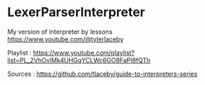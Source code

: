 # LexerParserInterpreter


My version of interpreter by lessons https://www.youtube.com/@tylerlaceby

Playlist : https://www.youtube.com/playlist?list=PL_2VhOvlMk4UHGqYCLWc6GO8FaPl8fQTh

Sources : https://github.com/tlaceby/guide-to-interpreters-series
